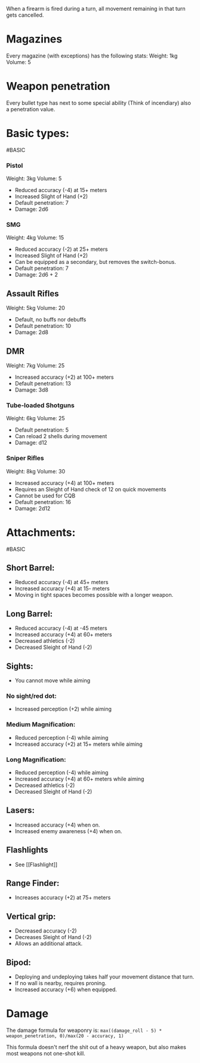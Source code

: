 When a firearm is fired during a turn, all movement remaining in that turn gets cancelled.

# Magazines
Every magazine (with exceptions) has the following stats:
Weight: 1kg
Volume: 5

# Weapon penetration
Every bullet type has next to some special ability (Think of incendiary) also a penetration value.

# Basic types:
#BASIC
### Pistol
Weight: 3kg
Volume: 5
- Reduced accuracy (-4) at 15+ meters
- Increased Slight of Hand (+2)
- Default penetration: 7
- Damage: 2d6
### SMG
Weight: 4kg
Volume: 15
- Reduced accuracy (-2) at 25+ meters
- Increased Slight of Hand (+2)
- Can be equipped as a secondary, but removes the switch-bonus.
- Default penetration: 7
- Damage: 2d6 + 2
## Assault Rifles
Weight: 5kg
Volume: 20
- Default, no buffs nor debuffs
- Default penetration: 10
- Damage: 2d8
## DMR
Weight: 7kg
Volume: 25
- Increased accuracy (+2) at 100+ meters
- Default penetration: 13
- Damage: 3d8
### Tube-loaded Shotguns
Weight: 6kg
Volume: 25
- Default penetration: 5
- Can reload 2 shells during movement
- Damage: d12
### Sniper Rifles
Weight: 8kg
Volume: 30
- Increased accuracy (+4) at 100+ meters
- Requires an Sleight of Hand check of 12 on quick movements
- Cannot be used for CQB
- Default penetration: 16
- Damage: 2d12

# Attachments:
#BASIC
## Short Barrel:
- Reduced accuracy (-4) at 45+ meters
- Increased accuracy (+4) at 15- meters
- Moving in tight spaces becomes possible with a longer weapon.
## Long Barrel:
- Reduced accuracy (-4) at -45 meters
- Increased accuracy (+4) at 60+ meters
- Decreased athletics (-2)
- Decreased Sleight of Hand (-2)

## Sights:
- You cannot move while aiming
### No sight/red dot:
- Increased perception (+2) while aiming
### Medium Magnification:
- Reduced perception (-4) while aiming
- Increased accuracy (+2) at 15+ meters while aiming
### Long Magnification:
- Reduced perception (-4) while aiming
- Increased accuracy (+4) at 60+ meters while aiming
- Decreased athletics (-2)
- Decreased Sleight of Hand (-2)
## Lasers:
- Increased accuracy (+4) when on.
- Increased enemy awareness (+4) when on.
## Flashlights
- See [[Flashlight]]
## Range Finder:
- Increases accuracy (+2) at 75+ meters
## Vertical grip:
- Decreased accuracy (-2)
- Decreases Sleight of Hand (-2)
- Allows an additional attack.
## Bipod:
- Deploying and undeploying takes half your movement distance that turn.
- If no wall is nearby, requires proning.
- Increased accuracy (+6) when equipped.


# Damage
The damage formula for weaponry is:
`max((damage_roll - 5) * weapon_penetration, 0)/max(20 - accuracy, 1)`

This formula doesn't nerf the shit out of a heavy weapon, but also makes most weapons not one-shot kill.